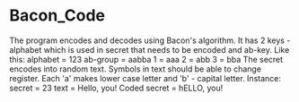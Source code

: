 # Bacon_Code
The program encodes and decodes using Bacon's algorithm. 
It has 2 keys - alphabet which is used in secret that needs to be encoded and ab-key. Like this:
alphabet = 123
ab-group = aabba
1 = aaa
2 = abb
3 = bba
The secret encodes into random text. Symbols in text should be able to change register. Each 'a' makes lower case letter and 'b' - capital letter. Instance:
secret = 23
text = Hello, you!
Coded secret = hELLO, you!

